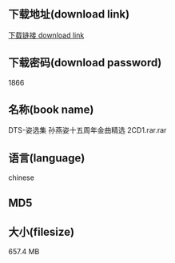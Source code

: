 ## 下载地址(download link)
[下载链接 download link](https://voluble-croquembouche-d321dc.netlify.app/?s=DTS-%E5%A7%BF%E9%80%89%E9%9B%86+%E5%AD%99%E7%87%95%E5%A7%BF%E5%8D%81%E4%BA%94%E5%91%A8%E5%B9%B4%E9%87%91%E6%9B%B2%E7%B2%BE%E9%80%89+2CD1.rar)

## 下载密码(download password)
1866

## 名称(book name)
DTS-姿选集 孙燕姿十五周年金曲精选 2CD1.rar.rar

## 语言(language)
chinese

## MD5


## 大小(filesize)
657.4 MB
